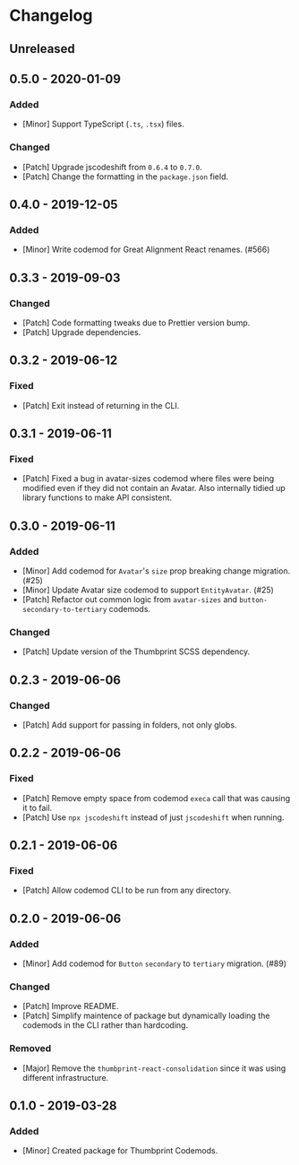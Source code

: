 # Changelog

## Unreleased

## 0.5.0 - 2020-01-09

### Added

-   [Minor] Support TypeScript (`.ts`, `.tsx`) files.

### Changed

-   [Patch] Upgrade jscodeshift from `0.6.4` to `0.7.0`.
-   [Patch] Change the formatting in the `package.json` field.

## 0.4.0 - 2019-12-05

### Added

-   [Minor] Write codemod for Great Alignment React renames. (#566)

## 0.3.3 - 2019-09-03

### Changed

-   [Patch] Code formatting tweaks due to Prettier version bump.
-   [Patch] Upgrade dependencies.

## 0.3.2 - 2019-06-12

### Fixed

-   [Patch] Exit instead of returning in the CLI.

## 0.3.1 - 2019-06-11

### Fixed

-   [Patch] Fixed a bug in avatar-sizes codemod where files were being modified even if they did not contain an Avatar. Also internally tidied up library functions to make API consistent.

## 0.3.0 - 2019-06-11

### Added

-   [Minor] Add codemod for `Avatar`'s `size` prop breaking change migration. (#25)
-   [Minor] Update Avatar size codemod to support `EntityAvatar`. (#25)
-   [Patch] Refactor out common logic from `avatar-sizes` and `button-secondary-to-tertiary` codemods.

### Changed

-   [Patch] Update version of the Thumbprint SCSS dependency.

## 0.2.3 - 2019-06-06

### Changed

-   [Patch] Add support for passing in folders, not only globs.

## 0.2.2 - 2019-06-06

### Fixed

-   [Patch] Remove empty space from codemod `execa` call that was causing it to fail.
-   [Patch] Use `npx jscodeshift` instead of just `jscodeshift` when running.

## 0.2.1 - 2019-06-06

### Fixed

-   [Patch] Allow codemod CLI to be run from any directory.

## 0.2.0 - 2019-06-06

### Added

-   [Minor] Add codemod for `Button` `secondary` to `tertiary` migration. (#89)

### Changed

-   [Patch] Improve README.
-   [Patch] Simplify maintence of package but dynamically loading the codemods in the CLI rather than hardcoding.

### Removed

-   [Major] Remove the `thumbprint-react-consolidation` since it was using different infrastructure.

## 0.1.0 - 2019-03-28

### Added

-   [Minor] Created package for Thumbprint Codemods.
